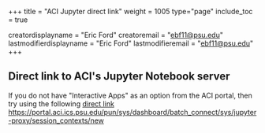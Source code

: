 +++
title = "ACI Jupyter direct link"
weight = 1005
type="page"
include_toc = true

creatordisplayname = "Eric Ford"
creatoremail = "ebf11@psu.edu"
lastmodifierdisplayname = "Eric Ford"
lastmodifieremail = "ebf11@psu.edu"
+++


## Direct link to ACI's Jupyter Notebook server

If you do not have "Interactive Apps" as an option from the ACI portal, then try using the following [direct link](https://portal.aci.ics.psu.edu/pun/sys/dashboard/batch_connect/sys/jupyter-proxy/session_contexts/new) https://portal.aci.ics.psu.edu/pun/sys/dashboard/batch_connect/sys/jupyter-proxy/session_contexts/new



